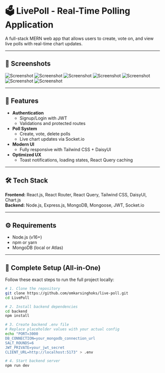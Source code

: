 # 🗳️ LivePoll - Real-Time Polling Application

A full-stack MERN web app that allows users to create, vote on, and view live polls with real-time chart updates.

---

## 📸 Screenshots



![Screenshot](https://drive.google.com/uc?id=1L5GV02KJPWAA3w7mRURBvQt4RfWePVSF)
![Screenshot](https://drive.google.com/uc?id=1AKPNk4zQI45x6eA2P0uai_N3ZTys142d)
![Screenshot](https://drive.google.com/uc?id=1zaICKab0vSLRKYNA6RKsRAmbT3TAwsnO)
![Screenshot](https://drive.google.com/uc?id=13nuyPeQfB0fZZ2AgMhv2t1_dPrmm97ZC)
![Screenshot](https://drive.google.com/uc?id=1i48gQGfP5dBuHJpLYhds8pgtof2J4Saj)
![Screenshot](https://drive.google.com/uc?id=1H9RCIdVfVCNX41Civy-vDF8-GPeY9TCV)
![Screenshot](https://drive.google.com/uc?id=1TQRy35iCCx5_8jtqHkMqFU48x0saS3-H)

---

## 🚀 Features

- **Authentication**
  - Signup/Login with JWT
  - Validations and protected routes
- **Poll System**
  - Create, vote, delete polls
  - Live chart updates via Socket.io
- **Modern UI**
  - Fully responsive with Tailwind CSS + DaisyUI
- **Optimized UX**
  - Toast notifications, loading states, React Query caching

---

## 🛠 Tech Stack

**Frontend:** React.js, React Router, React Query, Tailwind CSS, DaisyUI, Chart.js  
**Backend:** Node.js, Express.js, MongoDB, Mongoose, JWT, Socket.io

---

## ⚙️ Requirements

- Node.js (v16+)
- npm or yarn
- MongoDB (local or Atlas)

---

## 🔧 Complete Setup (All-in-One)

Follow these exact steps to run the full project locally:

```bash
# 1. Clone the repository
git clone https://github.com/omkarsinghoks/live-poll.git
cd LivePoll

# 2. Install backend dependencies
cd backend
npm install

# 3. Create backend .env file
# Replace placeholder values with your actual config
echo "PORT=3000
DB_CONNECTION=your_mongodb_connection_url
SALT_ROUNDS=6
JWT_PRIVATE=your_jwt_secret
CLIENT_URL=http://localhost:5173" > .env

# 4. Start backend server
npm run dev
